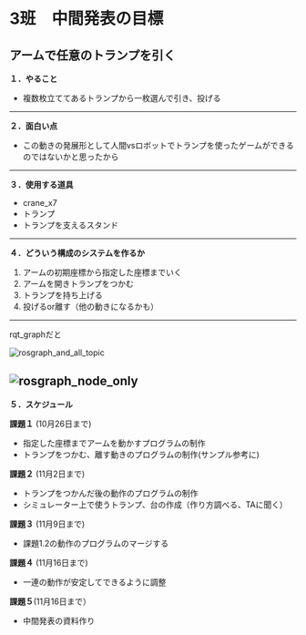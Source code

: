 # 3班　中間発表の目標
## アームで任意のトランプを引く
**１．やること**
- 複数枚立ててあるトランプから一枚選んで引き、投げる
---

**２．面白い点**
- この動きの発展形として人間vsロボットでトランプを使ったゲームができるのではないかと思ったから
---
**３．使用する道具**
- crane_x7
- トランプ
- トランプを支えるスタンド
---

**４．どういう構成のシステムを作るか**
1. アームの初期座標から指定した座標までいく
2. アームを開きトランプをつかむ
3. トランプを持ち上げる
4. 投げるor離す（他の動きになるかも）
---
rqt_graphだと

![rosgraph_and_all_topic](https://user-images.githubusercontent.com/72371137/96333811-f2429f00-10a6-11eb-8638-32c6d6ce6cc9.png)

![rosgraph_node_only](https://user-images.githubusercontent.com/72371137/96333832-2a49e200-10a7-11eb-9a51-f4d494581c12.png)
---

**５．スケジュール**

**課題１** (10月26日まで)
- 指定した座標までアームを動かすプログラムの制作
- トランプをつかむ、離す動きのプログラムの制作(サンプル参考に)

**課題２** (11月2日まで)
- トランプをつかんだ後の動作のプログラムの制作
- シミュレーター上で使うトランプ、台の作成（作り方調べる、TAに聞く）

**課題３** (11月9日まで)
- 課題1.2の動作のプログラムのマージする

**課題４** (11月16日まで)
- 一連の動作が安定してできるように調整

**課題５**(11月16日まで） 
- 中間発表の資料作り




